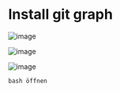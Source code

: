 # Install git graph

![image](https://github.com/user-attachments/assets/bd03dbb3-4ba4-4ce7-8582-ca69ce727c80)

![image](https://github.com/user-attachments/assets/cf67a301-9b82-4a9a-8daa-84c103a0ac74)

![image](https://github.com/user-attachments/assets/bd311ae3-9b2c-4917-adce-d7e86a0b291d)
```
bash öffnen
```

